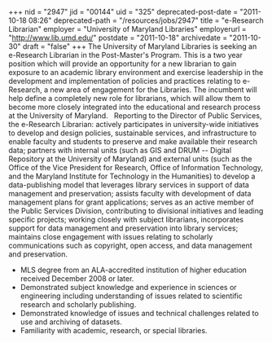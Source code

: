 +++
nid = "2947"
jid = "00144"
uid = "325"
deprecated-post-date = "2011-10-18 08:26"
deprecated-path = "/resources/jobs/2947"
title = "e-Research Librarian"
employer = "University of Maryland Libraries"
employerurl = "http://www.lib.umd.edu/"
postdate = "2011-10-18"
archivedate = "2011-10-30"
draft = "false"
+++
The University of Maryland Libraries is seeking an e-Research Librarian
in the Post-Master's Program. This is a two year position which will
provide an opportunity for a new librarian to gain exposure to an
academic library environment and exercise leadership in the development
and implementation of policies and practices relating to e-Research, a
new area of engagement for the Libraries. The incumbent will help define
a completely new role for librarians, which will allow them to become
more closely integrated into the educational and research process at the
University of Maryland.
 
Reporting to the Director of Public Services, the e-Research Librarian:
actively participates in university-wide initiatives to develop and
design policies, sustainable services, and infrastructure to enable
faculty and students to preserve and make available their research data;
partners with internal units (such as GIS and DRUM -- Digital Repository
at the University of Maryland) and external units (such as the Office of
the Vice President for Research, Office of Information Technology, and
the Maryland Institute for Technology in the Humanities) to develop a
data-publishing model that leverages library services in support of data
management and preservation; assists faculty with development of data
management plans for grant applications; serves as an active member of
the Public Services Division, contributing to divisional initiatives and
leading specific projects; working closely with subject librarians,
incorporates support for data management and preservation into library
services; maintains close engagement with issues relating to scholarly
communications such as copyright, open access, and data management and
preservation.
  
-   MLS degree from an ALA-accredited institution of higher education
    received December 2008 or later.
-   Demonstrated subject knowledge and experience in sciences or
    engineering including understanding of issues related to scientific
    research and scholarly publishing.
-   Demonstrated knowledge of issues and technical challenges related to
    use and archiving of datasets. 
-   Familiarity with academic, research, or special libraries.
